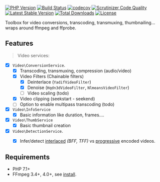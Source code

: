[![PHP Version](http://img.shields.io/badge/php-7.1+-ff69b4.svg)](https://packagist.org/packages/soluble/mediatools)
[![Build Status](https://travis-ci.org/soluble-io/soluble-mediatools.svg?branch=master)](https://travis-ci.org/soluble-io/soluble-mediatools)
[![codecov](https://codecov.io/gh/soluble-io/soluble-mediatools/branch/master/graph/badge.svg)](https://codecov.io/gh/soluble-io/soluble-mediatools)
[![Scrutinizer Code Quality](https://scrutinizer-ci.com/g/soluble-io/soluble-mediatools/badges/quality-score.png?b=master)](https://scrutinizer-ci.com/g/soluble-io/soluble-mediatools/?branch=master)
[![Latest Stable Version](https://poser.pugx.org/soluble/mediatools/v/stable.svg)](https://packagist.org/packages/soluble/mediatools)
[![Total Downloads](https://poser.pugx.org/soluble/mediatools/downloads.png)](https://packagist.org/packages/soluble/mediatools)
[![License](https://poser.pugx.org/soluble/mediatools/license.png)](https://packagist.org/packages/soluble/mediatools)

Toolbox for video conversions, transcoding, transmuxing, thumbnailing... wraps around ffmpeg and ffprobe. 

## Features

> Video services:

- [X] `Video\ConversionService`.
  - [X] Transcoding, transmuxing, compression (audio/video)     
  - [X] Video Filters (Chainable filters)      
      - [X] Deinterlace (`YadifVideoFilter`)
      - [X] Denoise (`Hqdn3dVideoFilter`, `NlmeansVideoFilter`)
      - [ ] Video scaling (todo)
  - [X] Video clipping (seekstart - seekend)                  
  - [ ] Option to enable multipass transcoding (todo)
- [X] `Video\InfoService` 
  - [X] Basic information like duration, frames....
- [X] `Video\ThumbService`
  - [X] Basic thumbnail creation
- [X] `Video\DetectionService`.
  - [X] Infer/detect [interlaced](https://en.wikipedia.org/wiki/Interlaced_video) *(BFF, TFF)* vs [progressive](https://en.wikipedia.org/wiki/Progressive_scan) encoded videos.  


## Requirements

- PHP 7.1+
- FFmpeg 3.4+, 4.0+, see [install](#binaries). 
 
